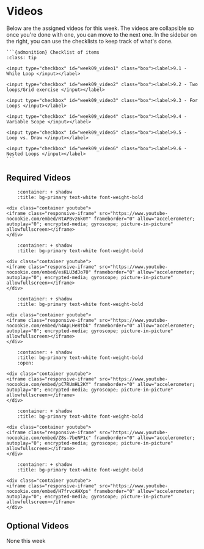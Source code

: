 # Videos

Below are the assigned videos for this week. 
The videos are collapsible so once you're done with one, you can move to the next one.
In the sidebar on the right, you can use the checklists to keep track of what's done.

````{margin}
```{admonition} Checklist of items
:class: tip

<input type="checkbox" id="week09_video1" class="box"><label>9.1 - While Loop </input></label>

<input type="checkbox" id="week09_video2" class="box"><label>9.2 - Two loops/Grid exercise </input></label>

<input type="checkbox" id="week09_video3" class="box"><label>9.3 - For Loops </input></label>

<input type="checkbox" id="week09_video4" class="box"><label>9.4 - Variable Scope </input></label>

<input type="checkbox" id="week09_video5" class="box"><label>9.5 -  Loop vs. Draw </input></label>

<input type="checkbox" id="week09_video6" class="box"><label>9.6 - Nested Loops </input></label>
```
````

## Required Videos

```{dropdown} 9.1 - While Loop
    :container: + shadow
    :title: bg-primary text-white font-weight-bold

<div class="container youtube">
<iframe class="responsive-iframe" src="https://www.youtube-nocookie.com/embed/RtAPBvz6k0Y" frameborder="0" allow="accelerometer; autoplay="0"; encrypted-media; gyroscope; picture-in-picture" allowfullscreen></iframe>
</div>
```

```{dropdown} 9.2 - Two loops/Grid exercise
    :container: + shadow
    :title: bg-primary text-white font-weight-bold

<div class="container youtube">
<iframe class="responsive-iframe" src="https://www.youtube-nocookie.com/embed/esKLU3dJo70" frameborder="0" allow="accelerometer; autoplay="0"; encrypted-media; gyroscope; picture-in-picture" allowfullscreen></iframe>
</div>
```

```{dropdown} 9.3 - For Loops
    :container: + shadow
    :title: bg-primary text-white font-weight-bold

<div class="container youtube">
<iframe class="responsive-iframe" src="https://www.youtube-nocookie.com/embed/h4ApLHe8tbk" frameborder="0" allow="accelerometer; autoplay="0"; encrypted-media; gyroscope; picture-in-picture" allowfullscreen></iframe>
</div>
```

```{dropdown} 9.4 - Variable Scope
    :container: + shadow
    :title: bg-primary text-white font-weight-bold
    :open:

<div class="container youtube">
<iframe class="responsive-iframe" src="https://www.youtube-nocookie.com/embed/pC7RUmHL2KY" frameborder="0" allow="accelerometer; autoplay="0"; encrypted-media; gyroscope; picture-in-picture" allowfullscreen></iframe>
</div>
```

```{dropdown} 9.5 -  Loop vs. Draw
    :container: + shadow
    :title: bg-primary text-white font-weight-bold

<div class="container youtube">
<iframe class="responsive-iframe" src="https://www.youtube-nocookie.com/embed/Z8s-7beNP1c" frameborder="0" allow="accelerometer; autoplay="0"; encrypted-media; gyroscope; picture-in-picture" allowfullscreen></iframe>
</div>
```

```{dropdown} 9.6 - Nested Loops
    :container: + shadow
    :title: bg-primary text-white font-weight-bold

<div class="container youtube">
<iframe class="responsive-iframe" src="https://www.youtube-nocookie.com/embed/H7frvcAHXps" frameborder="0" allow="accelerometer; autoplay="0"; encrypted-media; gyroscope; picture-in-picture" allowfullscreen></iframe>
</div>
```

## Optional Videos

None this week